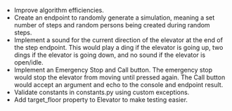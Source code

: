 - Improve algorithm efficiencies.
- Create an endpoint to randomly generate a simulation, meaning a set number of steps and random persons being created during random steps.
- Implement a sound for the current direction of the elevator at the end of the step endpoint. This would play a ding if the elevator is going up, two dings if the elevator is going down, and no sound if the elevator is open/idle.
- Implement an Emergency Stop and Call button. The emergency stop would stop the elevator from moving until pressed again. The Call button would accept an argument and echo to the console and endpoint result.
- Validate constants in constants.py using custom exceptions.
- Add target_floor property to Elevator to make testing easier.

